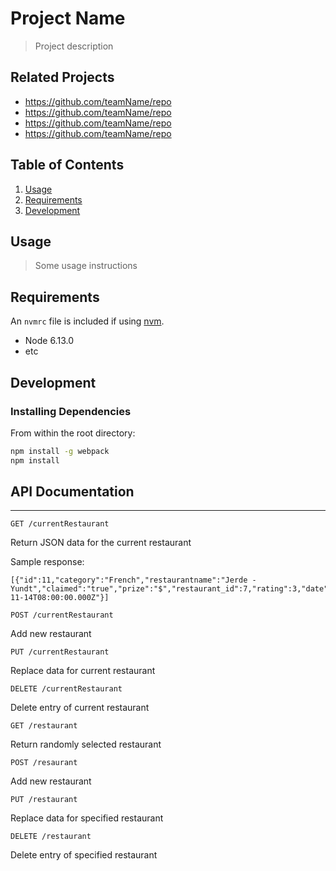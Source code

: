 # Project Name

> Project description

## Related Projects

  - https://github.com/teamName/repo
  - https://github.com/teamName/repo
  - https://github.com/teamName/repo
  - https://github.com/teamName/repo

## Table of Contents

1. [Usage](#Usage)
1. [Requirements](#requirements)
1. [Development](#development)

## Usage

> Some usage instructions

## Requirements

An `nvmrc` file is included if using [nvm](https://github.com/creationix/nvm).

- Node 6.13.0
- etc

## Development

### Installing Dependencies

From within the root directory:

```sh
npm install -g webpack
npm install
```

## API Documentation
---

`GET /currentRestaurant`

  Return JSON data for the current restaurant

  Sample response:
  
    [{"id":11,"category":"French","restaurantname":"Jerde - Yundt","claimed":"true","prize":"$","restaurant_id":7,"rating":3,"date":"2019-11-14T08:00:00.000Z"}]

`POST /currentRestaurant`

  Add new restaurant

`PUT /currentRestaurant`

  Replace data for current restaurant

`DELETE /currentRestaurant`

  Delete entry of current restaurant

`GET /restaurant`

  Return randomly selected restaurant

`POST /resaurant`

  Add new restaurant

`PUT /restaurant`

  Replace data for specified restaurant

`DELETE /restaurant`

  Delete entry of specified restaurant
